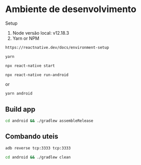 # Ambiente de desenvolvimento

Setup

1. Node versão local: v12.18.3
3. Yarn or NPM

```bash
https://reactnative.dev/docs/environment-setup
```

```bash
yarn
```

```bash
npx react-native start
```

```bash
npx react-native run-android
```
or

```bash
yarn android
```

## Build app

```bash
cd android && ./gradlew assembleRelease
```

## Combando uteis

```bash
adb reverse tcp:3333 tcp:3333
```

```bash
cd android && ./gradlew clean
```
